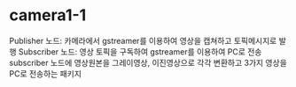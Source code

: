 # camera1-1
Publisher 노드: 카메라에서 gstreamer를 이용하여 영상을 캡쳐하고 토픽메시지로 발행
Subscriber 노드: 영상 토픽을 구독하여 gstreamer를 이용하여 PC로 전송
subscriber 노드에 영상원본을 그레이영상, 이진영상으로 각각 변환하고 3가지 영상을 PC로 전송하는 패키지
